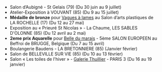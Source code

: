 
* Salon d’Aubigné - St Gelais (79) (Du 30 juin au 9 juillet)
* Atelier-Exposition à VOUVANT (85) (Du 9 au 15 juillet)
* **Médaille de bronze** pour [Vagues à lames][2] au Salon d’arts plastiques de LA ROCHELLE (17) (Du 12 au 27 mai)
* Exposition au « Prieuré St Nicolas » - La Chaume, LES SABLES D'OLONNE (85) (Du 12 avril au 2 mai)
* **2eme prix Aquarelle** pour [Belle du marais][1] - 5ème SALON EUROPEEN au Beffroi de BRUGGE, Belgique (Du 7 au 15 avril)
* Boulangerie Baudens - LA BRETONNIERE (85) (Janvier février)
* Salon de BELLEVILLE SUR VIE (85) (Du 10 au 13 février)
* Salon « Les toiles de l'hiver » - [Galerie Thuillier](http://galeriethuillier.free.fr) - PARIS 3 (Du 16 au 19 janvier)

[1]: {{site.root}}/aquarelle/2012/belle-du-marais
[2]: {{site.root}}/aquarelle/2012/vagues-a-lames